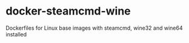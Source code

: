# docker-steamcmd-wine
Dockerfiles for Linux base images with steamcmd, wine32 and wine64 installed
